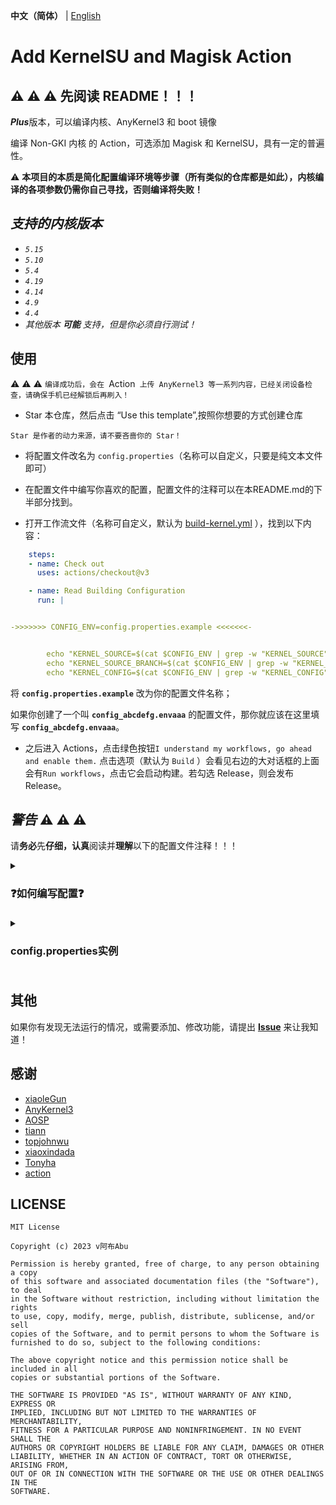 **中文（简体）** | [English](README.md)

# Add KernelSU and Magisk Action

## :warning: :warning: :warning: **先阅读 README！！！**

***Plus***版本，可以编译内核、AnyKernel3 和 boot 镜像

编译 Non-GKI 内核 的 Action，可选添加 Magisk 和 KernelSU，具有一定的普遍性。

:warning: **本项目的本质是简化配置编译环境等步骤（所有类似的仓库都是如此），内核编译的各项参数仍需你自己寻找，否则编译将失败！**

## ***支持的内核版本***

- *`5.15`*
- *`5.10`*
- *`5.4`*
- *`4.19`*
- *`4.14`*
- *`4.9`*
- *`4.4`*
- *其他版本* ***可能*** *支持，但是你必须自行测试！*

## **使用**

:warning: :warning: :warning: `编译成功后，会在 `Action` 上传 AnyKernel3 等一系列内容，已经关闭设备检查，请确保手机已经解锁后再刷入！`

- Star 本仓库，然后点击 “Use this template”,按照你想要的方式创建仓库

`Star 是作者的动力来源，请不要吝啬你的 Star！`

- 将配置文件改名为 `config.properties`（名称可以自定义，只要是纯文本文件即可）

- 在配置文件中编写你喜欢的配置，配置文件的注释可以在本README.md的下半部分找到。

- 打开工作流文件（名称可自定义，默认为 [build-kernel.yml](.github/workflows/build-kernel.yml) ），找到以下内容：

```yaml
    steps:
    - name: Check out
      uses: actions/checkout@v3

    - name: Read Building Configuration
      run: |


->>>>>>> CONFIG_ENV=config.properties.example <<<<<<<-


        echo "KERNEL_SOURCE=$(cat $CONFIG_ENV | grep -w "KERNEL_SOURCE" | head -n 1 | cut -d "=" -f 2)" >> $GITHUB_ENV
        echo "KERNEL_SOURCE_BRANCH=$(cat $CONFIG_ENV | grep -w "KERNEL_SOURCE_BRANCH" | head -n 1 | cut -d "=" -f 2)" >> $GITHUB_ENV
        echo "KERNEL_CONFIG=$(cat $CONFIG_ENV | grep -w "KERNEL_CONFIG" | head -n 1 | cut -d "=" -f 2)" >> $GITHUB_ENV
```

将 **`config.properties.example`** 改为你的配置文件名称；

如果你创建了一个叫 **`config_abcdefg.envaaa`** 的配置文件，那你就应该在这里填写 **`config_abcdefg.envaaa`**。

- 之后进入 Actions，点击绿色按钮`I understand my workflows, go ahead and enable them.` 点击选项（默认为 `Build` ）会看见右边的大对话框的上面会有`Run workflows`，点击它会启动构建。若勾选 Release，则会发布 Release。

## ***警告*** :warning: :warning: :warning:

请**务必**先**仔细，认真**阅读并**理解**以下的配置文件注释！！！

<details>
  <summary><h3>❓如何编写配置❓ <h3></summary>

## ***配置***

**其中有些配置互相矛盾，请搞清逻辑关系后再进行配置！！！**

---

### **Kernel**

---

#### Kernel Source

（HTTP链接）

修改为你的内核仓库地址

例如: https://github.com/magojohnji/msm-4.14.git

支持 git 仓库或者 zip 压缩包、tar.gz 压缩包的直链

> Tips：此项应首选 git 仓库

#### Kernel Source Branch

（字符串）

修改为你的内核分支名称

例如: TDA，base，su，13，R，请自行查阅

#### Kernel Config

（字符串）

修改为你的内核配置文件名

例如: vendor/wayne_defconfig，vendor/violet-perf_defconfig，munch_defconfig 等

> Tips：可在内核源码的 arch/arm64/configs(/vendor) 中寻找

#### Arch

（字符串）

修改为你的 CPU 架构，一般为 arm64

例如: arm64

#### Kernel Image Name

（字符串）

修改为需要刷写的 kernel binary，一般与你的 aosp-device tree 里的 BOARD_KERNEL_IMAGE_NAME 是一致的

例如: Image.gz-dtb

常见还有 Image、Image.gz

### **Clang**

---

#### Enable Clang

（ true 或 false ）

我们提供可自定义是否开启 Clang 编译


#### Use AOSP Clang

（ true 或 false ）

可以选择是否用 AOSP 的 Clang

#### AOSP CLANG System

（字符串）

Clang所适用的系统

例如：
darwin-universal
darwin-x86
linux-x86
windows-x86
windows-x86_32

默认为 `linux-x86`，需要自定义请去 [AOSP Clang](https://android.googlesource.com/platform/prebuilts/clang/host/) 查看。 

#### AOSP Clang Branch

（字符串）

我们提供可自定义 Google 上游分支的选项，主要的有分支有：

| Clang 分支 |
| ---------- |
| main |
| master |
| master-kernel-build-2021 |
| master-kernel-build-2022 |

或者其它分支，请根据自己的需求在 https://android.googlesource.com/platform/prebuilts/clang/host/linux-x86 中寻找

#### AOSP Clang Version

（字符串）

填写需要使用的 Clang 版本
| Clang 版本 | 对应 Android 版本 | AOSP-Clang 版本 |
| ---------- | ----------------- | --------------- |
| 12.0.5 | Android S | r416183b |
| 14.0.6 | Android T | r450784d |
| 14.0.7 | | r450784e |
| 15.0.1 | | r458507 |

***谷歌官方文档如此，但经验证个别版本无法下载，如果无法下载请设为 r450784e***

一般 Clang12 就能通过大部分 4.14 及以上的内核的编译
我自己的 Redmi Note 7 Pro (Kenrel 4.14) 使用的是 ~~r450784d~~ r450784e

> Tips：如仍提示错误，则可去 [AOSP Clang](https://android.googlesource.com/platform/prebuilts/clang/host/linux-x86) 中寻找可用分支、版本

#### Use Custom Clang

（ true 或 false ）

可以使用除 Google 官方以外的 Clang，如 [ZyCromerZ-Clang](https://github.com/magojohnji/ZyCromerZ-Clang)

#### Custom Clang Source

（HTTP链接）

支持 git 仓库或者 zip 压缩包、tar.gz 压缩包的直链

> Tips：如果是 git 仓库，请填写包含`.git`的链接

#### Custom Clang Branch

（字符串）

如果使用自定义 Clang，则可自定义第三方 Clang 的分支，例如 `main`

### **GCC**

---

#### Enable GCC 

（ true 或 false ）

可以配置是否启用 GCC 交叉编译

#### Enable AOSP GCC ARM64

（ true 或 false ）

是否下载 Google 官方的 AOSP GCC，启用 GCC 64 交叉编译

如果 **`Enable GCC `** 设为false，则此项无意义

#### Enable GCC ARM32

（ true 或 false ）

是否下载 Google 官方的 AOSP GCC，启用 GCC 32 交叉编译

如果 **`Enable GCC `** 设为false，则此项无意义

#### AOSP GCC System

（字符串）

用于编译内核的系统类型

> Tips：如果使用 macOS 编译，则填写 darwin-x86

#### AOSP GCC ARM64 Version

（字符串）

顾名思义，AOSP GCC ARM64 的版本号，一般默认为 `aarch64-linux-android-4.9`

#### AOSP GCC ARM32 Version

（字符串）

顾名思义，AOSP GCC ARM32 的版本，一般默认为 `arm-linux-androideabi-4.9`

#### AOSP GCC Android Version

（字符串）

顾名思义，AOSP GCC 所对应的 Android 的版本

如：12.1.0，10.0.0

#### AOSP GCC Release

（字符串）

顾名思义，AOSP GCC 所对应的发布版本号

如：r27

> Tips：以上 AOSP Gcc 如需自定义请去 [AOSP Gcc](如需自定义请至 https://android.googlesource.com/platform/prebuilts/gcc/) 自行寻找可用分支、版本

#### Use Custom Gcc 64

（ true 或 false ）

可以配置是否使用自定义的 Gcc 64

如果 **`Enable GCC `** 设为false，则此项无意义

#### Custom Gcc 64 Source

（HTTP链接）

自定义 Gcc 64 的源代码，支持 git 仓库或者 zip 压缩包、tar.gz 压缩包的直链

> Tips：如果是 git 仓库，请填写包含`.git`的链接

#### Custom Gcc 64 Branch

（字符串）

如果使用自定义 Gcc 64，则可自定义第三方 Gcc 的分支，例如 `main`

#### Custom Gcc 64 Bin

（字符串）

可自定义 Gcc 64 的执行文件名称，AOSP Gcc 为 `aarch64-linux-android-`

#### Use Custom Gcc 32

（ true 或 false ）

可以配置是否使用自定义的 Gcc 32

如果 **`Enable GCC `** 设为false，则此项无意义

#### Custom Gcc 32 Source

（HTTP链接）

自定义 Gcc 32 的源代码，支持 git 仓库或者 zip 压缩包、tar.gz 压缩包的直链

> Tips：如果是 git 仓库，请填写包含`.git`的链接

#### Custom Gcc 32 Branch

（字符串）

如果使用自定义 Gcc 32，则可自定义第三方 Gcc 的分支，例如 `main`

#### Custom Gcc 32 Bin

（字符串）

可自定义 Gcc 32 的执行文件名称，AOSP Gcc 为 `arm-linux-androideabi-`


### **Enable KernelSU**

（ true 或 false ）

启用 KernelSU，用于排查内核故障或单独编译内核

#### Kernel Installer

（HTTP链接）

KernelSU 的安装脚本链接，以便使用第三方版本

> Tips：
tiann 原版：https://raw.githubusercontent.com/tiann/KernelSU/main/kernel/setup.sh
MlgmXyysd修改版：https://raw.githubusercontent.com/MlgmXyysd/KernelSU_Debug/master/kernel/setup.sh

#### KernelSU Branch or Tag

（字符串）

选择 KernelSU 的分支或 tag:

- main 分支(开发版): `KERNELSU_TAG=main`
- 最新 TAG(稳定版): `KERNELSU_TAG=`
- 指定 TAG(如`v0.5.2`): `KERNELSU_TAG=v0.5.2`

请自行寻找

#### KernelSU Manager signature size and hash

（字符串）

自定义KernelSU管理器签名的size值和hash值，如果不需要自定义管理器则请留空或填入官方默认值：

`KSU_EXPECTED_SIZE=0x033b`

`KSU_EXPECTED_HASH=0xb0b91415`

可键入`ksud debug get-sign <apk_path>`获取apk签名的size值和hash值

#### Build KernelSU Boot IMG

（ true 或 false ）

> 从之前的 Workflows 合并进来的，可以查看历史提交

编译含KernelSU的 boot.img，需要你提供 `KernelSU Source boot image`

#### KernelSU Source Boot Image

（HTTP链接）

故名思义，提供一个源系统可以正常开机的 boot 镜像，需要直链，最好是同一套内核源码以及与你当前系统同一套设备树从 aosp 构建出来的。ramdisk 里面包含分区表以及 init，没有的话构建出来的镜像会无法正常引导。

例如: https://raw.githubusercontent.com/abc/def/main/boot/boot.img

---

#### Disable LTO

（ true 或 false ）

LTO 用于优化内核，但有些时候会导致错误

#### Disable CC_WERROR

（ true 或 false ）

用于修复某些不支持或关闭了Kprobes的内核，修复KernelSU未检测到开启Kprobes的变量抛出警告导致错误

#### Add Kprobes Config

（ true 或 false ）

自动在 defconfig 注入参数，启用 Kprobes 支持

#### Add overlayfs Config

（ true 或 false ）

为 KernelSU 模块和 system 分区读写提供支持，自动在 defconfig 注入参数

#### Enable ccache

（ true 或 false ）

启用缓存，让第二次编译内核更快，最少可以减少 2/5 的时间

#### Need DTBO

（ true 或 false ）

上传 DTBO
部分设备需要

#### Extra cmds

（字符串）

有的内核需要加入一些其它编译命令，才能正常编译，一般不需要其它的命令，请自行搜索自己内核的资料
请在命令与命令之间用空格隔开

例如: LLVM=1 LLVM_IAS=1

#### TC Custom cmds

（字符串）

编译工具链配置，~~自己改改这些配置应该都会吧 :)~~ 自行询问内核作者或分析内核编译脚本

## ***有用的技巧***（恭喜你读完了 **`配置`** 部分）

- 如果想要在修改文件后自动构建，则可以将 [build-kernel.yml](.github/workflows/build-kernel.yml) 的开头部分改成这样：

```yaml
name: Build
on:
  push:
    branches: [ main ]
  workflow_dispatch:
    inputs:
      release:
        description: "Release"
        required: true
        default: false
        type: boolean

```

- 如果想要每天定时编译，则可以将 [build-kernel.yml](.github/workflows/build-kernel.yml) 的开头部分改成这样：

（每天 2:00 UTC 执行）

```yaml
name: Build
on:
  schedule:
    - cron: "0 2 * * *"
  workflow_dispatch:
    inputs:
      release:
        description: "Release"
        required: true
        default: false
        type: boolean
```

当然你也可以将他们混合起来 :-)

</details>

<details>
  <summary><h3>config.properties实例<h3></summary>

## 文件
这个文件适用于编译 RMX1971 Kernel 4.9 (Realme Q) 的带有 KernelSU 的内核：

```properties
KERNEL_SOURCE=https://gitlab.com/kssrao13882/kernel_realme_sdm710.git
KERNEL_SOURCE_BRANCH=13
KERNEL_CONFIG=KharaMe_defconfig
KERNEL_IMAGE_NAME=Image.gz
ARCH=arm64

ENABLE_CLANG=true
USE_AOSP_CLANG=false
AOSP_CLANG_SYSTEM=
AOSP_CLANG_BRANCH=
AOSP_CLANG_VERSION=
USE_CUSTOM_CLANG=true
CUSTOM_CLANG_SOURCE=https://github.com/kdrag0n/proton-clang.git
CUSTOM_CLANG_BRANCH=master

ENABLE_GCC=true
ENABLE_AOSP_GCC_ARM64=true
ENABLE_AOSP_GCC_ARM32=true
AOSP_GCC_SYSTEM=linux-x86
AOSP_GCC_ARM64_VERSION=aarch64-linux-android-4.9
AOSP_GCC_ARM32_VERSION=arm-linux-androideabi-4.9
AOSP_GCC_ANDROID_VERSION=12.1.0
AOSP_GCC_RELEASE=r27
USE_CUSTOM_GCC_64=false
CUSTOM_GCC_64_SOURCE=
CUSTOM_GCC_64_BRANCH=
CUSTOM_GCC_64_BIN=aarch64-linux-android-
USE_CUSTOM_GCC_32=false
CUSTOM_GCC_32_SOURCE=
CUSTOM_GCC_32_BRANCH=
CUSTOM_GCC_32_BIN=arm-linux-androideabi-

ENABLE_KERNELSU=true
KERNELSU_INSTALLER=https://raw.githubusercontent.com/tiann/KernelSU/main/kernel/setup.sh
KERNELSU_TAG=main
KSU_EXPECTED_SIZE=
KSU_EXPECTED_HASH=
BUILD_KERNELSU_BOOT_IMG=true
KERNELSU_SOURCE_BOOT_IMAGE=https://raw.githubusercontent.com/magojohnji/MAKSU/main/boot/boot_PE13_rmx1971.img

DISABLE-LTO=false
DISABLE_CC_WERROR=false
ADD_KPROBES_CONFIG=true
ADD_OVERLAYFS_CONFIG=true
ENABLE_CCACHE=true
NEED_DTBO=false
BUILDER_HOST=Github-Action

TC_CUSTOM_CMDS:CLANG_TRIPLE=aarch64-linux-gnu- CROSS_COMPILE=aarch64-linux-androidkernel-
EXTRA_CMDS:

```

这个文件适用于编译 violet Kernel 4.14 (Redmi Note 7 Pro) 的带有 KernelSU 的内核：

```properties
KERNEL_SOURCE=https://github.com/magojohnji/msm-4.14.git
KERNEL_SOURCE_BRANCH=R
KERNEL_CONFIG=vendor/violet-perf_defconfig
KERNEL_IMAGE_NAME=Image.gz-dtb
ARCH=arm64

ENABLE_CLANG=true
USE_AOSP_CLANG=false
AOSP_CLANG_SYSTEM=
AOSP_CLANG_BRANCH=
AOSP_CLANG_VERSION=
USE_CUSTOM_CLANG=true
CUSTOM_CLANG_SOURCE=https://gitlab.com/Panchajanya1999/azure-clang.git
CUSTOM_CLANG_BRANCH=main

ENABLE_GCC=true
ENABLE_AOSP_GCC_ARM64=false
ENABLE_AOSP_GCC_ARM32=false
AOSP_GCC_SYSTEM=
AOSP_GCC_ARM64_VERSION=
AOSP_GCC_ARM32_VERSION=
AOSP_GCC_ANDROID_VERSION=
AOSP_GCC_RELEASE=
USE_CUSTOM_GCC_64=true
CUSTOM_GCC_64_SOURCE=https://github.com/magojohnji/gcc-arm64.git
CUSTOM_GCC_64_BRANCH=gcc-master
CUSTOM_GCC_64_BIN=aarch64-linux-android-
USE_CUSTOM_GCC_32=true
CUSTOM_GCC_32_SOURCE=https://github.com/magojohnji/gcc-arm32.git
CUSTOM_GCC_32_BRANCH=master
CUSTOM_GCC_32_BIN=arm-linux-androideabi-

ENABLE_KERNELSU=true
KERNELSU_INSTALLER=https://raw.githubusercontent.com/tiann/KernelSU/main/kernel/setup.sh
KERNELSU_TAG=main
KSU_EXPECTED_SIZE=
KSU_EXPECTED_HASH=
BUILD_KERNELSU_BOOT_IMG=true
KERNELSU_SOURCE_BOOT_IMAGE=https://raw.githubusercontent.com/magojohnji/bin/main/boot_PE13_violet.img

DISABLE-LTO=false
DISABLE_CC_WERROR=false
ADD_KPROBES_CONFIG=true
ADD_OVERLAYFS_CONFIG=true
ENABLE_CCACHE=true
NEED_DTBO=false
BUILDER_HOST=Github-Action

TC_CUSTOM_CMDS:CROSS_COMPILE=aarch64-linux-gnu- CROSS_COMPILE_ARM32=arm-linux-gnueabi-
EXTRA_CMDS:AR=llvm-ar OBJDUMP=llvm-objdump STRIP=llvm-strip NM=llvm-nm OBJCOPY=llvm-objcopy LD=ld.lld

```

这个文件适用于编译 munch Kernel 4.19 (Redmi K40S) 的带有 KernelSU 的内核：

```properties
KERNEL_SOURCE=https://github.com/magojohnji/Realking_kernel_sm8250.git
KERNEL_SOURCE_BRANCH=base
KERNEL_CONFIG=munch_defconfig
KERNEL_IMAGE_NAME=Image.gz
ARCH=arm64

ENABLE_CLANG=true
USE_AOSP_CLANG=false
AOSP_CLANG_SYSTEM=
AOSP_CLANG_BRANCH=
AOSP_CLANG_VERSION=
USE_CUSTOM_CLANG=true
CUSTOM_CLANG_SOURCE=https://github.com/ZyCromerZ/Clang/releases/download/18.0.0-20230901-release/Clang-18.0.0-20230901.tar.gz
CUSTOM_CLANG_BRANCH=

ENABLE_GCC=false
ENABLE_AOSP_GCC_ARM64=false
ENABLE_AOSP_GCC_ARM32=false
AOSP_GCC_SYSTEM=
AOSP_GCC_ARM64_VERSION=
AOSP_GCC_ARM32_VERSION=
AOSP_GCC_ANDROID_VERSION=
AOSP_GCC_RELEASE=
USE_CUSTOM_GCC_64=false
CUSTOM_GCC_64_SOURCE=
CUSTOM_GCC_64_BRANCH=
CUSTOM_GCC_64_BIN=aarch64-linux-android-
USE_CUSTOM_GCC_32=false
CUSTOM_GCC_32_SOURCE=
CUSTOM_GCC_32_BRANCH=
CUSTOM_GCC_32_BIN=arm-linux-androideabi-

ENABLE_KERNELSU=true
KERNELSU_INSTALLER=https://raw.githubusercontent.com/tiann/KernelSU/main/kernel/setup.sh
KERNELSU_TAG=main
KSU_EXPECTED_SIZE=
KSU_EXPECTED_HASH=
BUILD_KERNELSU_BOOT_IMG=false
KERNELSU_SOURCE_BOOT_IMAGE=

MIX_KERNELSU_MAGISK_BOOT_IMAGE=false

DISABLE-LTO=false
DISABLE_CC_WERROR=false
ADD_KPROBES_CONFIG=true
ADD_OVERLAYFS_CONFIG=true
ENABLE_CCACHE=true
NEED_DTBO=true
BUILDER_HOST=Github-Action

TC_CUSTOM_CMDS:CROSS_COMPILE=aarch64-linux-gnu-
EXTRA_CMDS:NM=llvm-nm OBJDUMP=llvm-objdump STRIP=llvm-strip

```

</details>

## 其他

如果你有发现无法运行的情况，或需要添加、修改功能，请提出 **[Issue](https://github.com/magojohnji/Add_KernelSU-Magisk_Action/issues)** 来让我知道！

## 感谢

- [xiaoleGun](https://gitjin.com/xiaoleGun)
- [AnyKernel3](https://github.com/osm0sis/AnyKernel3)
- [AOSP](https://android.googlesource.com)
- [tiann](https://github.com/tiann)
- [topjohnwu](https://github.com/topjohnwu)
- [xiaoxindada](https://github.com/xiaoxindada)
- [Tonyha](https://github.com/Tonyha7)
- [action](https://github.com/action)

## LICENSE

    MIT License

    Copyright (c) 2023 v阿布Abu

    Permission is hereby granted, free of charge, to any person obtaining a copy
    of this software and associated documentation files (the "Software"), to deal
    in the Software without restriction, including without limitation the rights
    to use, copy, modify, merge, publish, distribute, sublicense, and/or sell
    copies of the Software, and to permit persons to whom the Software is
    furnished to do so, subject to the following conditions:

    The above copyright notice and this permission notice shall be included in all
    copies or substantial portions of the Software.

    THE SOFTWARE IS PROVIDED "AS IS", WITHOUT WARRANTY OF ANY KIND, EXPRESS OR
    IMPLIED, INCLUDING BUT NOT LIMITED TO THE WARRANTIES OF MERCHANTABILITY,
    FITNESS FOR A PARTICULAR PURPOSE AND NONINFRINGEMENT. IN NO EVENT SHALL THE
    AUTHORS OR COPYRIGHT HOLDERS BE LIABLE FOR ANY CLAIM, DAMAGES OR OTHER
    LIABILITY, WHETHER IN AN ACTION OF CONTRACT, TORT OR OTHERWISE, ARISING FROM,
    OUT OF OR IN CONNECTION WITH THE SOFTWARE OR THE USE OR OTHER DEALINGS IN THE
    SOFTWARE.